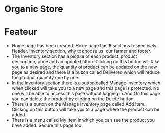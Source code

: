 # Organic Store

# Feateur
* Home page has been created. Home page has 6 sections.respectively Header, Inventory section, why to choose us, our farmer and footer.
* The Inventory section has a picture of each product, product description, price and an update button. Clicking on this button will take you to a new page, the quantity of product can be updated on the new page as desired and there is a button called Delivered which will reduce the product quantity one by one.
* In the Inventory section there is a button called Manage Inventory which when clicked will take you to a new page and this page is protected. No one will be able to access this page without logging in.And On this page you can delete the product by clicking on the Delete button.
* There is a button on the Manage Inventory page called Add Item. Clicking on this button will take you to a page where the product can be added.
* There is a menu called My Item in which you can see the product you have added. Secure this page too.
